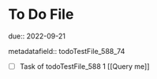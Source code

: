 # To Do File

due:: 2022-09-21

metadatafield:: todoTestFile_588_74

- [ ] Task of todoTestFile_588 1 [[Query me]]

